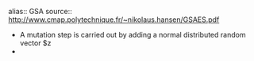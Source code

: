 alias:: GSA
source:: http://www.cmap.polytechnique.fr/~nikolaus.hansen/GSAES.pdf

- A mutation step is carried out by adding a normal distributed random vector $z
-